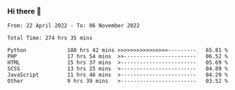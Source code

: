### Hi there 👋

<!--START_SECTION:waka-->

```text
From: 22 April 2022 - To: 06 November 2022

Total Time: 274 hrs 35 mins

Python             180 hrs 42 mins >>>>>>>>>>>>>>>>---------   65.81 %
PHP                17 hrs 54 mins  >>-----------------------   06.52 %
HTML               15 hrs 37 mins  >------------------------   05.69 %
SCSS               13 hrs 25 mins  >------------------------   04.89 %
JavaScript         11 hrs 46 mins  >------------------------   04.29 %
Other              9 hrs 39 mins   >------------------------   03.52 %
```

<!--END_SECTION:waka-->

<!--
**umarfarouk98/umarfarouk98** is a ✨ _special_ ✨ repository because its `README.md` (this file) appears on your GitHub profile.

Here are some ideas to get you started:

- 🔭 I’m currently working on ...
- 🌱 I’m currently learning ...
- 👯 I’m looking to collaborate on ...
- 🤔 I’m looking for help with ...
- 💬 Ask me about ...
- 📫 How to reach me: ...
- 😄 Pronouns: ...
- ⚡ Fun fact: ...
-->
